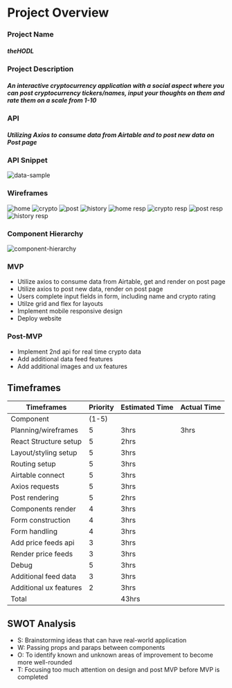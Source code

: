 # Project Overview

### Project Name

##### theHODL

### Project Description

##### An interactive cryptocurrency application with a social aspect where you can post cryptocurrency tickers/names, input your thoughts on them and rate them on a scale from 1-10

### API

##### Utilizing Axios to consume data from Airtable and to post new data on Post page

### API Snippet
![data-sample](https://user-images.githubusercontent.com/70818713/134046648-d863db0e-644d-4dcd-8f1e-dc5f0269d292.png)


### Wireframes
![home](https://user-images.githubusercontent.com/70818713/134046166-0ce41483-8db4-4aff-936c-84abf5d8ffb5.png)
![crypto](https://user-images.githubusercontent.com/70818713/134046226-be5926c2-702a-4619-8b8f-1d90a5bf5093.png)
![post](https://user-images.githubusercontent.com/70818713/134046249-6860ca94-3914-4dff-ab68-16f326cc25b6.png)
![history](https://user-images.githubusercontent.com/70818713/134046280-bc07e1f3-7ed1-4e90-804a-9dfb95c15a81.png)
![home resp](https://user-images.githubusercontent.com/70818713/134046303-d0a77307-3ee1-479c-a563-dd260391dc6d.png)
![crypto resp](https://user-images.githubusercontent.com/70818713/134046351-ff729e6a-34ec-4fa3-a044-6bd61bfa3767.png)
![post resp](https://user-images.githubusercontent.com/70818713/134046375-da7da97b-d3ba-4694-95cd-a0482ff0704b.png)
![history resp](https://user-images.githubusercontent.com/70818713/134046395-76ab7a7b-86db-4522-a594-4794e732e894.png)

### Component Hierarchy
![component-hierarchy](https://user-images.githubusercontent.com/70818713/134046486-f9dff0b4-da2a-48db-8e74-239cb9a62b1b.png)


### MVP

- Utilize axios to consume data from Airtable, get and render on post page
- Utilize axios to post new data, render on post page
- Users complete input fields in form, including name and crypto rating
- Utilze grid and flex for layouts 
- Implement mobile responsive design
- Deploy website

### Post-MVP

- Implement 2nd api for real time crypto data
- Add additional data feed features
- Add additional images and ux features

## Timeframes

| Timeframes             | Priority | Estimated Time | Actual Time |
| ---------------------- | -------- | -------------- | ----------- |
| Component              | (1-5)    |                |             |
| Planning/wireframes    | 5        | 3hrs           | 3hrs        |
| React Structure setup  | 5        | 2hrs           |             |
| Layout/styling setup   | 5        | 3hrs           |             |
| Routing setup          | 5        | 3hrs           |             |
| Airtable connect       | 5        | 3hrs           |             |
| Axios requests         | 5        | 3hrs           |             |
| Post rendering         | 5        | 2hrs           |             |
| Components render      | 4        | 3hrs           |             |
| Form construction      | 4        | 3hrs           |             |
| Form handling          | 4        | 3hrs           |             |
| Add price feeds api    | 3        | 3hrs           |             |
| Render price feeds     | 3        | 3hrs           |             |
| Debug                  | 5        | 3hrs           |             |
| Additional feed data   | 3        | 3hrs           |             |
| Additional ux features | 2        | 3hrs           |             |
| Total                  |          | 43hrs          |             |

## SWOT Analysis

- S: Brainstorming ideas that can have real-world application
- W: Passing props and paraps between components
- O: To identify known and unknown areas of improvement to become more well-rounded
- T: Focusing too much attention on design and post MVP before MVP is completed
